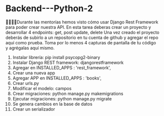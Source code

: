 # Backend---Python-2
🐍👩‍💻💜Durante las mentorías hemos visto cómo usar Django Rest Framework para poder crear nuestra API.    En esta tarea deberas crear un proyecto y desarrollar 4 endpoints: get, post update, delete    Una vez creado el proyecto deberás de subirlo a un repositorio en tu cuenta de github y agregar el repo aquí como prueba. Toma por lo menos 4 capturas de pantalla de tu código y agrégalas aquí mismo.


<ol>
  <li>Instalar librería:  pip install psycopg2-binary</li>
  <li>Instalar Django REST framework: djangorestframework</li>
  <li>Agregar en INSTALLED_APPS : 'rest_framework',</li>
  <li>Crear una nueva app</li>
  <li>Agregar APP en INSTALLED_APPS : 'books', </li>
  <li>Crear urls.py</li>
  <li>Modificar el modelo: campos</li>
  <li>Crear migraciones: python manage.py makemigrations</li>
  <li>Ejecutar migraciones: python manage.py migrate </li>
  <li>Se genera cambios en la base de datos </li>
  <li>Crear un serializador </li>
  
  
</ol>
